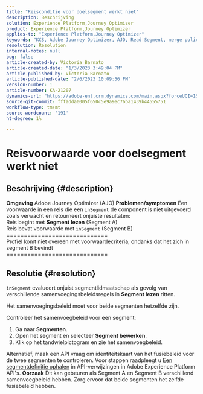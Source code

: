```yaml
---
title: "Reisconditie voor doelsegment werkt niet"
description: Beschrijving
solution: Experience Platform,Journey Optimizer
product: Experience Platform,Journey Optimizer
applies-to: "Experience Platform,Journey Optimizer"
keywords: "KCS, Adobe Journey Optimizer, AJO, Read Segment, merge policy, inSegment clause"
resolution: Resolution
internal-notes: null
bug: false
article-created-by: Victoria Barnato
article-created-date: "1/3/2023 3:49:04 PM"
article-published-by: Victoria Barnato
article-published-date: "2/6/2023 10:09:56 PM"
version-number: 1
article-number: KA-21207
dynamics-url: "https://adobe-ent.crm.dynamics.com/main.aspx?forceUCI=1&pagetype=entityrecord&etn=knowledgearticle&id=742ee022-7e8b-ed11-81ad-6045bd0067ea"
source-git-commit: fffadda0005f650c5e9a9ec76ba1439b44555751
workflow-type: tm+mt
source-wordcount: '191'
ht-degree: 1%

---
```


# Reisvoorwaarde voor doelsegment werkt niet

## Beschrijving {#description}

<b>Omgeving</b>
Adobe Journey Optimizer (AJO)
<b>Problemen/symptomen</b>
Een voorwaarde in een reis die een `inSegment` de component is niet uitgevoerd zoals verwacht en retourneert onjuiste resultaten:
<br>Reis begint met <b>Segment lezen</b> (Segment A)
<br>Reis bevat voorwaarde met `inSegment` (Segment B)
<br>=============================
<br>Profiel komt niet overeen met voorwaardecriteria, ondanks dat het zich in segment B bevindt
<br>=============================

## Resolutie {#resolution}


`inSegment` evalueert onjuist segmentlidmaatschap als gevolg van verschillende samenvoegingsbeleidsregels in <b>Segment lezen </b>ritten.

Het samenvoegingsbeleid moet voor beide segmenten hetzelfde zijn.

Controleer het samenvoegbeleid voor een segment:

1. Ga naar <b>Segmenten</b>.
2. Open het segment en selecteer <b>Segment bewerken</b>.
3. Klik op het tandwielpictogram en zie het samenvoegbeleid.


Alternatief, maak een API vraag om identiteitskaart van het fusiebeleid voor de twee segmenten te controleren. Voor stappen raadpleegt u [Een segmentdefinitie ophalen](https://developer.adobe.com/experience-platform-apis/references/segmentation/#tag/Segment-definitions/operation/retrieveSegmentDefinitionById) in API-verwijzingen in Adobe Experience Platform API&#39;s.
<b>Oorzaak</b>
Dit kan gebeuren als Segment A en Segment B verschillend samenvoegbeleid hebben. Zorg ervoor dat beide segmenten het zelfde fusiebeleid hebben.
